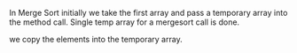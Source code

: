 In Merge Sort initially we take the first array and pass a temporary array into the method call.
Single temp array for a mergesort call is done. 


we copy the elements into the temporary array.
